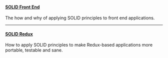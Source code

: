 #### [SOLID Front End](/solid-front-end/part-1.md)

The how and why of applying SOLID principles to front end applications.

---

#### [SOLID Redux](/solid-redux/index.md)

How to apply SOLID principles to make Redux-based applications more portable, testable and sane.
